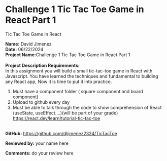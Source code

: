 # Challenge 1 Tic Tac Toe Game in React Part 1 <br>
Tic Tac Toe Game in React

<b>Name:</b> David Jimenez <br>
<b>Date:</b> 06/22/2024 <br>
<b>Project Name:</b>Challenge 1 Tic Tac Toe Game in React Part 1<br>
<br>
<b>Project Description Requirements:</b> <br>
In this assignment you will build a small tic-tac-toe game in React with Javascript. You have learned the techniques and fundamental to building any React app, Now it is time to put it into practice. <br>
1) Must have a component folder ( square component and board component) <br>
2) Upload to github every day <br>
3) Must be able to talk through the code to show comprehension of React (useState, useEffect....)(will be part of your grade) <br>
https://react.dev/learn/tutorial-tic-tac-toe <br><br>

<b>GitHub:</b> https://github.com/dljimenez2324/TicTacToe <br>

<b>Reviewed by:</b> your name here <br>

<b>Comments:</b> do your review here<br>
